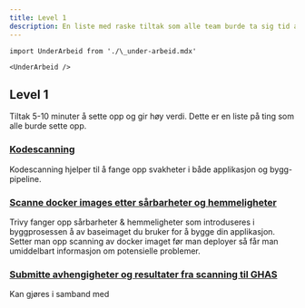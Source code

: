 ```yaml
---
title: Level 1
description: En liste med raske tiltak som alle team burde ta sig tid att implementere
---
```


```mdx-code-block
import UnderArbeid from './\_under-arbeid.mdx'

<UnderArbeid />
```

## Level 1
Tiltak 5-10 minuter å sette opp og gir høy verdi. Dette er en liste på ting som alle burde sette opp.

### [Kodescanning](/docs/sikker-utvikling/kodeanalyse)
Kodescanning hjelper til å fange opp svakheter i både applikasjon og bygg-pipeline. 

### [Scanne docker images etter sårbarheter og hemmeligheter](/docs/verktoy/trivy)
Trivy fanger opp sårbarheter & hemmeligheter som introduseres i byggprosessen å av baseimaget du bruker for å bygge din applikasjon. Setter man opp scanning av docker imaget før man deployer så får man umiddelbart informasjon om potensielle problemer.

### [Submitte avhengigheter og resultater fra scanning til GHAS](/docs/verktoy/dependabot)
Kan gjøres i samband med 
